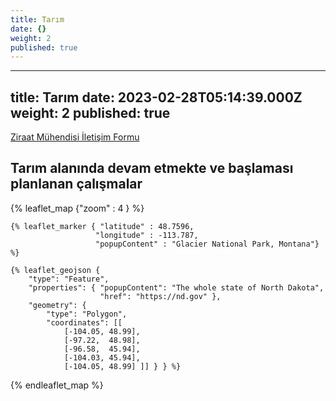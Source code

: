 ```yaml
---
title: Tarım
date: {}
weight: 2
published: true
---
```

---
title: Tarım
date: 2023-02-28T05:14:39.000Z
weight: 2
published: true
---

[Ziraat Mühendisi İletişim Formu](https://forms.gle/UCkU5x6wjMEieBPL6)

## Tarım alanında devam etmekte ve başlaması planlanan çalışmalar

{% leaflet_map {"zoom" : 4 } %}

    {% leaflet_marker { "latitude" : 48.7596,
                       "longitude" : -113.787,
                       "popupContent" : "Glacier National Park, Montana"} %}

    {% leaflet_geojson {
        "type": "Feature",
        "properties": { "popupContent": "The whole state of North Dakota",
                        "href": "https://nd.gov" },
        "geometry": {
            "type": "Polygon",
            "coordinates": [[
                [-104.05, 48.99],
                [-97.22,  48.98],
                [-96.58,  45.94],
                [-104.03, 45.94],
                [-104.05, 48.99] ]] } } %}

{% endleaflet_map %}
